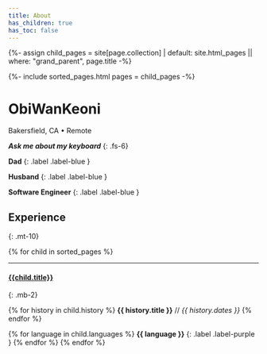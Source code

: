 ```yaml
---
title: About
has_children: true
has_toc: false
---
```

{%- assign child_pages = site[page.collection]
 | default: site.html_pages
 || where: "grand_parent", page.title -%}

{%- include sorted_pages.html pages = child_pages -%}

# <a style="text-decoration: none;" href="https://github.com/ObiWanKeoni"><i class="lni lni-github d-inline-block"></i>ObiWanKeoni</a>
Bakersfield, CA • Remote

***Ask me about my keyboard***
{: .fs-6}

**Dad**
{: .label .label-blue }

**Husband**
{: .label .label-blue }

**Software Engineer**
{: .label .label-blue }

## Experience
{: .mt-10}

{% for child in sorted_pages %}
- - -
#### [{{child.title}}]({{child.url}})
{: .mb-2}

{% for history in child.history %}
**{{ history.title }}** // _{{ history.dates }}_
{% endfor %}

{% for language in child.languages %}
**{{ language }}**
{: .label .label-purple }
{% endfor %}
{% endfor %}